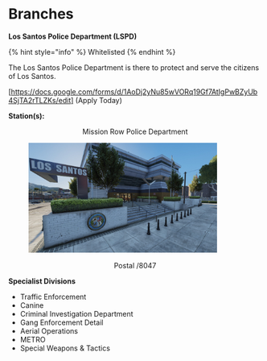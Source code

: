 # Branches

**Los Santos Police Department (LSPD)**

{% hint style="info" %}
Whitelisted
{% endhint %}

The Los Santos Police Department is there to protect and serve the citizens of Los Santos.

[https://docs.google.com/forms/d/1AoDj2yNu85wVORq19Gf7AtIgPwBZyUb4SjTA2rTLZKs/edit] (Apply Today)

**Station(s):**

<p align="center"> 
  Mission Row Police Department
</p>

<figure><img src="../../../../.gitbook/assets/mrpd.jpg" alt="" width="375"><figcaption></figcaption></figure>

<p align="center"> 
  Postal /8047
</p>

**Specialist Divisions**

* Traffic Enforcement
* Canine
* Criminal Investigation Department
* Gang Enforcement Detail
* Aerial Operations
* METRO
* Special Weapons & Tactics

